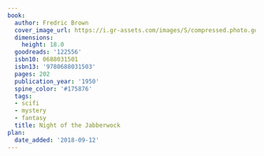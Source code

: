 ```yaml
---
book:
  author: Fredric Brown
  cover_image_url: https://i.gr-assets.com/images/S/compressed.photo.goodreads.com/books/1328715694l/122556._SX98_.jpg
  dimensions:
    height: 18.0
  goodreads: '122556'
  isbn10: 0688031501
  isbn13: '9780688031503'
  pages: 202
  publication_year: '1950'
  spine_color: '#175876'
  tags:
  - scifi
  - mystery
  - fantasy
  title: Night of the Jabberwock
plan:
  date_added: '2018-09-12'
---
```

